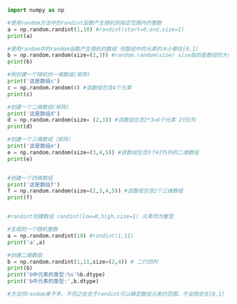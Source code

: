 
<BlogInfo id="574" title="4.随机数组的创建" author="白日梦想猿" pv=0 read_times=0 pre_cost_time="0分45秒" category="numpy学习" tag_list="['numpy学习']" create_time="2020.04.22 12:49:15" update_time="2020.04.23 15:00:54" />

```python
import numpy as np

#使用random方法中的randint函数产生随机的指定范围内的整数
a = np.random.randint(1,10) #randint(start=0,end,size=1)
print(a)

#使用random中的random函数产生随机的数组 但数组中的元素的大小都在[0,1)
b = np.random.random(size=(2,3)) #random.random(size) size指的是数组的大小，就是含有多少个元素 且都是0,1之间的数，不包含1
print(b)

#例创建一个随机的一维数组(矩阵)
print('这是数组c')
c = np.random.random(4) #该数组包含4个元素
print(c)

#创建一个二维数组(矩阵)
print('这是数组d')
d = np.random.random(size= (2,3)) #该数组包含2*3=6个元素 2行3列
print(d)

#创建一个三维数组（矩阵）
print('这是数组e')
e = np.random.random(size=(3,4,5)) #该数组包含3个4行5列的二维数组
print(e)


#创建一个四维数组
print('这是数组f')
f = np.random.random(size=(2,3,4,5)) #该数组包含2个三维数组
print(f)


#randint创建数组 randint(low=0,high,size=1) 元素均为整型

#生成的一个随机整数
a = np.random.randint(10) #randint(1,11)
print('a',a)

#创建二维数组
b = np.random.randint(1,11,size=(2,4)) # 二行四列
print(b)
print('b中元素的类型:%s'%b.dtype)
print('b中元素的类型:',b.dtype)

#方法同random差不多，不同之处在于randint可以确定数组元素的范围，不会限定在[0,1)







```
